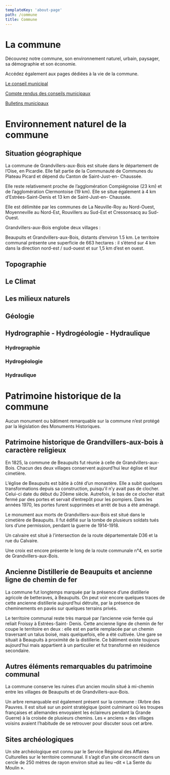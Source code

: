 ```yaml
---
templateKey: 'about-page'
path: /commune
title: Commune
---
```

# La commune 

Découvrez notre commune, son environnement naturel, urbain, paysager, sa démographie et son économie.  

Accédez également aux pages dédiées à la vie de la commune. 

<!-- ![eglise-gab](/img/eglise-de-grandvillers.jpg) -->
[Le conseil municipal](/commune/conseil-municipal) 

[Compte rendus des conseils municipaux](/commune/compte-rendus) 

[Bulletins municipaux](/commune/bulletins-municipaux) 


# Environnement naturel de la commune

## Situation géographique
La commune de Grandvillers-aux-Bois est située dans le département de l’Oise, en Picardie. Elle fait partie de la Communauté de Communes du Plateau Picard et dépend du Canton de Saint-Just-en- Chaussée.  

Elle reste relativement proche de l’agglomération Compiégnoise (23 km) et de l’agglomération Clermontoise (19 km). Elle se situe également à 4 km d’Estrées-Saint-Denis et 13 km de Saint-Just-en- Chaussée.  

Elle est délimitée par les communes de La Neuville-Roy au Nord-Ouest, Moyenneville au Nord-Est, Rouvillers au Sud-Est et Cressonsacq au Sud-Ouest.  

Grandvillers-aux-Bois englobe deux villages :  

Beaupuits et Grandvillers-aux-Bois, distants d’environ 1.5 km.
Le territoire communal présente une superficie de 663 hectares : il s’étend sur 4 km dans la direction nord-est / sud-ouest et sur 1,5 km d’est en ouest.  

## Topographie

## Le Climat

## Les milieux naturels

## Géologie

## Hydrographie - Hydrogéologie - Hydraulique
### Hydrographie
### Hydrogéologie 
### Hydraulique 

# Patrimoine historique de la commune 

Aucun monument ou bâtiment remarquable sur la commune n’est protégé par la législation des Monuments Historiques.

## Patrimoine historique de Grandvillers-aux-bois à caractère religieux

En 1825, la commune de Beaupuits fut réunie à celle de Grandvillers-aux-Bois. Chacun des deux villages conservent aujourd’hui leur église et leur cimetière. 

L’église de Beaupuits est bâtie à côté d’un monastère. Elle a subit quelques transformations depuis sa construction, puisqu’il n’y avait pas de clocher. Celui-ci date du début du 20ème siècle. Autrefois, le bas de ce clocher était fermé par des portes et servait d’entrepôt pour les pompiers. Dans les années 1970, les portes furent supprimées et arrêt de bus a été aménagé. 

Le monument aux morts de Grandvillers-aux-Bois est situé dans le cimetière de Beaupuits. Il fut édifié sur la tombe de plusieurs soldats tués lors d’une permission, pendant la guerre de 1914-1918. 

Un calvaire est situé à l’intersection de la route départementale D36 et la rue du Calvaire. 

Une croix est encore présente le long de la route communale n°4, en sortie de Grandvillers-aux-Bois. 

## Ancienne Distillerie de Beaupuits et ancienne ligne de chemin de fer

La commune fut longtemps marquée par la présence d’une distillerie agricole de betteraves, à Beaupuits. On peut voir encore quelques traces de cette ancienne distillerie aujourd’hui détruite, par la présence de cheminements en pavés sur quelques terrains privés. 

Le territoire communal reste très marqué par l’ancienne voie ferrée qui reliait Froissy à Estrées-Saint- Denis. Cette ancienne ligne de chemin de fer coupe le territoire en deux : elle est en partie remplacée par un chemin traversant un talus boisé, mais quelquefois, elle a été cultivée. Une gare se situait à Beaupuits à proximité de la distillerie. Ce bâtiment existe toujours aujourd’hui mais appartient à un particulier et fut transformé en résidence secondaire. 

## Autres éléments remarquables du patrimoine communal 

La commune conserve les ruines d’un ancien moulin situé à mi-chemin entre les villages de Beaupuits et de Grandvillers-aux-Bois. 

Un arbre remarquable est également présent sur la commune : l’Arbre des Pauvres. Il est situé sur un point stratégique (point culminant où les troupes françaises et allemandes envoyaient les éclaireurs pendant la Grande Guerre) à la croisée de plusieurs chemins. Les « anciens » des villages voisins avaient l’habitude de se retrouver pour discuter sous cet arbre. 

## Sites archéologiques 

Un site archéologique est connu par le Service Régional des Affaires Culturelles sur le territoire communal.
Il s’agit d’un site circonscrit dans un cercle de 250 mètres de rayon environ situé au lieu –dit « La Sente du Moulin ».

